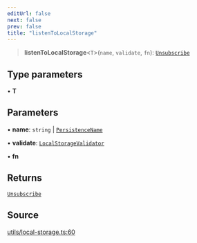 ```yaml
---
editUrl: false
next: false
prev: false
title: "listenToLocalStorage"
---
```


> **listenToLocalStorage**\<`T`\>(`name`, `validate`, `fn`): [`Unsubscribe`](../type-aliases/Unsubscribe.md)

## Type parameters

• **T**

## Parameters

• **name**: `string` \| [`PersistenceName`](../type-aliases/PersistenceName.md)

• **validate**: [`LocalStorageValidator`](../type-aliases/LocalStorageValidator.md)

• **fn**

## Returns

[`Unsubscribe`](../type-aliases/Unsubscribe.md)

## Source

[utils/local-storage.ts:60](https://github.com/nodenogg-in/alpha-p2p/blob/bd4a66e/packages/statekit/src/utils/local-storage.ts#L60)
